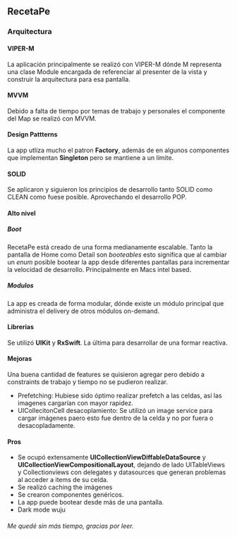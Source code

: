## RecetaPe
### Arquitectura
#### VIPER-M
La aplicación principalmente se realizó con VIPER-M dónde M representa una clase Module encargada de referenciar al presenter de la vista y construir la arquitectura para esa pantalla.

#### MVVM
Debido a falta de tiempo por temas de trabajo y personales el componente del Map se realizó con MVVM.

#### Design Pattterns
La app utliza mucho el patron **Factory**, además de en algunos componentes que implementan **Singleton** pero se mantiene a un límite.

#### SOLID
Se aplicaron y siguieron los principios de desarrollo tanto SOLID como CLEAN como fuese posible. Aprovechando el desarrollo POP. 

#### Alto nivel
##### Boot
RecetaPe está creado de una forma medianamente escalable. Tanto la pantalla de Home como Detail son *booteables* esto significa que al cambiar un *enum* posible bootear la app desde diferentes pantallas para incrementar la velocidad de desarrollo. Principalmente en Macs intel based.

##### Modulos
La app es creada de forma modular, dónde existe un módulo principal que administra el delivery de otros módulos on-demand.

#### Librerias
Se utilizó **UIKit** y **RxSwift**. La última para desarrollar de una formar reactiva.

#### Mejoras
Una buena cantidad de features se quisieron agregar pero debido a constraints de trabajo y tiempo no se pudieron realizar.
- Prefetching: Hubiese sido óptimo realizar prefetch a las celdas, así las imagenes cargarían con mayor rapidez.
- UICollecitonCell desacoplamiento: Se utilizó un image service para cargar imágenes paero esto fue dentro de la celda y no por fuera o desacopladamente.

#### Pros
- Se ocupó extensamente **UICollectionViewDiffableDataSource** y **UICollectionViewCompositionalLayout**, dejando de lado UITableViews y Collectionviews con delegates y datasources que generan problemas al acceder a items de su celda. 
- Se realizó caching the imágenes
- Se crearon componentes genéricos. 
- La app puede bootear desde más de una pantalla. 
- Dark mode wuju

###### Me quedé sin más tiempo, gracias por leer.

